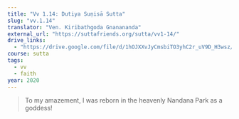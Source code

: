 ```yaml
---
title: "Vv 1.14: Dutiya Suṇisā Sutta"
slug: "vv.1.14"
translator: "Ven. Kiribathgoda Gnanananda"
external_url: "https://suttafriends.org/sutta/vv1-14/"
drive_links:
  - "https://drive.google.com/file/d/1hOJXXvJyCmsbiTO3yhC2r_uV9D_H3wsz/view?usp=drivesdk"
course: sutta
tags:
  - vv
  - faith
year: 2020
---
```


> To my amazement, I was reborn in the heavenly Nandana Park as a goddess!
